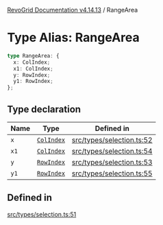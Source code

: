 [RevoGrid Documentation v4.14.13](README.md) / RangeArea

# Type Alias: RangeArea

```ts
type RangeArea: {
  x: ColIndex;
  x1: ColIndex;
  y: RowIndex;
  y1: RowIndex;
};
```

## Type declaration

| Name | Type | Defined in |
| ------ | ------ | ------ |
| `x` | [`ColIndex`](TypeAlias.ColIndex.md) | [src/types/selection.ts:52](https://github.com/revolist/revogrid/blob/4eff1607ca8ee7d75f31750c713182488767268a/src/types/selection.ts#L52) |
| `x1` | [`ColIndex`](TypeAlias.ColIndex.md) | [src/types/selection.ts:54](https://github.com/revolist/revogrid/blob/4eff1607ca8ee7d75f31750c713182488767268a/src/types/selection.ts#L54) |
| `y` | [`RowIndex`](TypeAlias.RowIndex.md) | [src/types/selection.ts:53](https://github.com/revolist/revogrid/blob/4eff1607ca8ee7d75f31750c713182488767268a/src/types/selection.ts#L53) |
| `y1` | [`RowIndex`](TypeAlias.RowIndex.md) | [src/types/selection.ts:55](https://github.com/revolist/revogrid/blob/4eff1607ca8ee7d75f31750c713182488767268a/src/types/selection.ts#L55) |

## Defined in

[src/types/selection.ts:51](https://github.com/revolist/revogrid/blob/4eff1607ca8ee7d75f31750c713182488767268a/src/types/selection.ts#L51)

